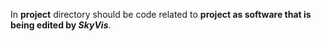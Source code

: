 In **project** directory should be code related to **project as software that is being edited by _SkyVis_**.
